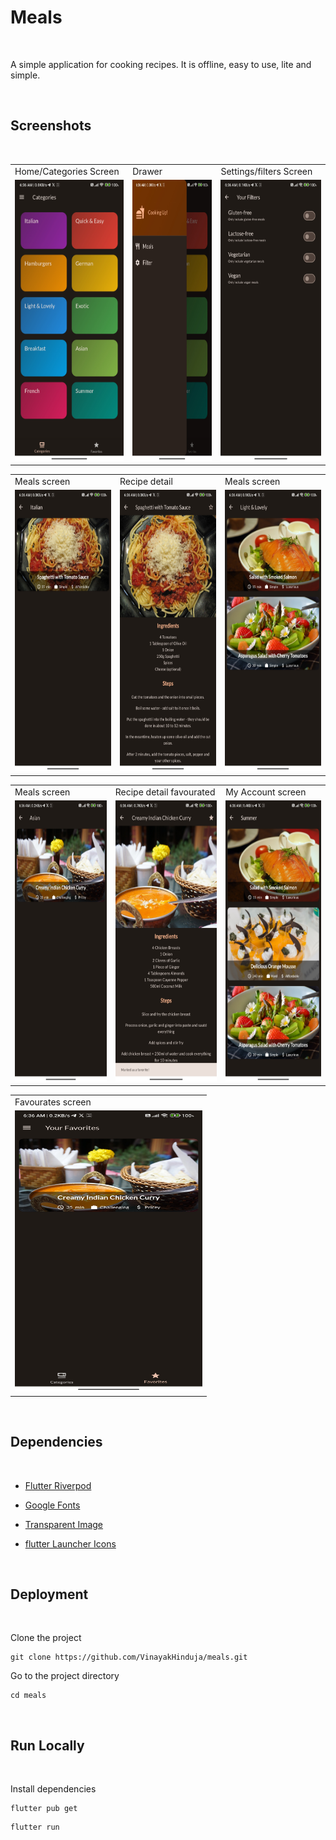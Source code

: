 
# Meals

<br>

A simple application for cooking recipes. It is offline, easy to use, lite and simple. 

<br>


## Screenshots

<br>

<table>
  <tr>
      <td>Home/Categories Screen</td>
      <td>Drawer</td>
      <td>Settings/filters Screen</td>
  </tr>
  <tr>
    <td><img src="https://github.com/VinayakHinduja/meals/blob/main/ss/Screenshot-2024%20(1).jpg" width="300" height="450" /></td>
    <td><img src="https://github.com/VinayakHinduja/meals/blob/main/ss/Screenshot-2024%20(2).jpg" width="300" height="450" /></td>
    <td><img src="https://github.com/VinayakHinduja/meals/blob/main/ss/Screenshot-2024%20(3).jpg" width="300" height="450" /></td>
  </tr>
 </table>

<table>
  <tr>
     <td>Meals screen</td>
     <td>Recipe detail</td>
     <td>Meals screen</td>
  </tr>
  <tr>
    <td><img src="https://github.com/VinayakHinduja/meals/blob/main/ss/Screenshot-2024%20(4).jpg" width="300" height="450" /></td>
    <td><img src="https://github.com/VinayakHinduja/meals/blob/main/ss/Screenshot-2024%20(5).jpg" width="300" height="450" /></td>
    <td><img src="https://github.com/VinayakHinduja/meals/blob/main/ss/Screenshot-2024%20(6).jpg" width="300" height="450" /></td>
  </tr>
 </table>
 
 <table>
  <tr>
     <td>Meals screen</td>
     <td>Recipe detail favourated</td>
     <td>My Account screen</td>
  </tr>
  <tr>
    <td><img src="https://github.com/VinayakHinduja/meals/blob/main/ss/Screenshot-2024%20(7).jpg" width="300" height="450" /></td>
    <td><img src="https://github.com/VinayakHinduja/meals/blob/main/ss/Screenshot-2024%20(8).jpg" width="300" height="450" /></td>
    <td><img src="https://github.com/VinayakHinduja/meals/blob/main/ss/Screenshot-2024%20(9).jpg" width="300" height="450" /></td>
  </tr>
 </table>

 <table>
  <tr>
     <td>Favourates screen</td>
  </tr>
  <tr>
    <td><img src="https://github.com/VinayakHinduja/meals/blob/main/ss/Screenshot-2024%20(10).jpg" width="300" height="450" /></td>
  </tr>
 </table>

<br>

## Dependencies

<br>

- [Flutter Riverpod](https://pub.dev/packages/flutter_riverpod)

- [Google Fonts](https://pub.dev/packages/google_fonts)

- [Transparent Image](https://pub.dev/packages/transparent_image)

- [flutter Launcher Icons](https://pub.dev/packages/flutter_launcher_icons)

<br>

## Deployment

<br>

Clone the project

```
git clone https://github.com/VinayakHinduja/meals.git
```

Go to the project directory

```
cd meals
```

<br>

## Run Locally

<br>

Install dependencies

```
flutter pub get
```

```
flutter run
```

